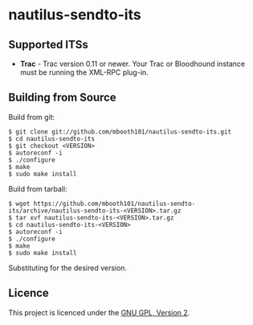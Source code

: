 # nautilus-sendto-its

## Supported ITSs

* **Trac** - Trac version 0.11 or newer. Your Trac or Bloodhound instance must be running the XML-RPC plug-in.

## Building from Source

Build from git:

    $ git clone git://github.com/mbooth101/nautilus-sendto-its.git
    $ cd nautilus-sendto-its
    $ git checkout <VERSION>
    $ autoreconf -i
    $ ./configure
    $ make
    $ sudo make install

Build from tarball:

    $ wget https://github.com/mbooth101/nautilus-sendto-its/archive/nautilus-sendto-its-<VERSION>.tar.gz
    $ tar xvf nautilus-sendto-its-<VERSION>.tar.gz
    $ cd nautilus-sendto-its-<VERSION>
    $ autoreconf -i
    $ ./configure
    $ make
    $ sudo make install

Substituting <VERSION> for the desired version.

## Licence

This project is licenced under the [GNU GPL, Version 2][GPL2].

[GPL2]: http://www.gnu.org/licenses/old-licenses/gpl-2.0.txt
